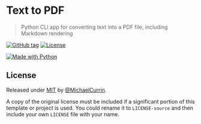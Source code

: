 # Text to PDF
> Python CLI app for converting text into a PDF file, including Markdown rendering

[![GitHub tag](https://img.shields.io/github/tag/MichaelCurrin/text-to-pdf-py?include_prereleases=&sort=semver)](https://github.com/MichaelCurrin/text-to-pdf-py/releases/)
[![License](https://img.shields.io/badge/License-MIT-blue)](#license)

[![Made with Python](https://img.shields.io/badge/Python->=3.12-blue?logo=python&logoColor=white)](https://python.org "Go to Python website")


## License

Released under [MIT](/LICENSE) by [@MichaelCurrin](https://github.com/MichaelCurrin).

A copy of the original license must be included if a significant portion of this template or project is used. You could rename it to `LICENSE-source` and then include your own `LICENSE` file with your name.
